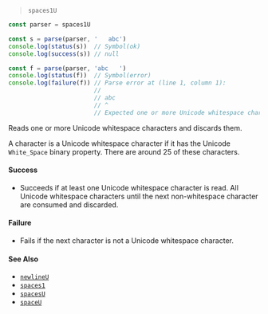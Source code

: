 <!--
 Copyright (c) 2020 Thomas J. Otterson
 
 This software is released under the MIT License.
 https://opensource.org/licenses/MIT
-->

> `spaces1U`

```javascript
const parser = spaces1U

const s = parse(parser, '   abc')
console.log(status(s))  // Symbol(ok)
console.log(success(s)) // null

const f = parse(parser, 'abc   ')
console.log(status(f))  // Symbol(error)
console.log(failure(f)) // Parse error at (line 1, column 1):
                        //
                        // abc   
                        // ^
                        // Expected one or more Unicode whitespace characters
```

Reads one or more Unicode whitespace characters and discards them.

A character is a Unicode whitespace character if it has the Unicode `White_Space` binary property. There are around 25 of these characters.

#### Success

* Succeeds if at least one Unicode whitespace character is read. All Unicode whitespace characters until the next non-whitespace character are consumed and discarded.

#### Failure

* Fails if the next character is not a Unicode whitespace character.

#### See Also

* [`newlineU`](newlineu.md)
* [`spaces1`](spaces1.md)
* [`spacesU`](spacesu.md)
* [`spaceU`](spaceu.md)